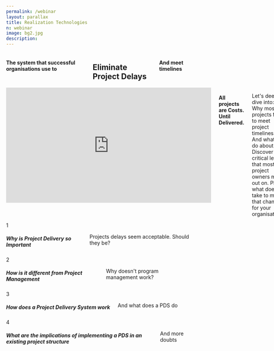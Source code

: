 ```yaml
---
permalink: /webinar
layout: parallax
title: Realization Technologies
n: webinar 
image: bg2.jpg
description: 
---
```

<div class="row">
	<div class="small-12 columns text-center m-ws-bottom">
		<h4 class="wcolor">The system that successful organisations use to</h4>
		<h2 class="bold serif wc">Eliminate Project Delays</h2>
		<h4 class="wcolor2">And meet timelines</h4>
	</div>
</div>
<div class="lgbg">
<div class="row">
		<div class="small-8 columns b-ws-top">
			<div class="flex-video widescreen">
  		  <iframe id="ytplayer" width="560" height="315" src="https://www.youtube.com/embed/CgpxFJz6ETo?autoplay=1&modestbranding=1&showinfo=0&rel=0&cc_load_policy=1&iv_load_policy=3&theme=light&color=white" frameborder="0" allow="accelerometer; autoplay; encrypted-media; gyroscope; picture-in-picture" allowfullscreen></iframe>
			</div>
			<h4 class="bold nm">All projects are Costs. <span class="bkc">Until Delivered.</span></h4>
			<p class="scolor">Let's deep dive into: Why most projects fail to meet project timelines. And what to do about it. Discover the critical lever that most project owners miss out on. Plus what does it take to make that change for your organisation.</p>
		  <!-- <h5>Description</h5>
		  <p> Something here</p> -->
		</div>
		<div class="small-4 columns b-ws-top b-ws-top-p">
			<div class="callout m-ws-top-p">
				<div class="row" style="position:relative;">
					<div class="small-2 bgline text-center columns s-ws-bottom-p">
						<div class="bgcircle">1</div>
					</div>
					<div class="small-10 columns s-ws-bottom" style="padding-left: 0;">
						<h5 class="bkc nm">Why is Project Delivery so Important</h5>
						<p>Projects delays seem acceptable. Should they be?</p>
					</div>
				</div>
				<div class="row" style="position:relative;">
					<div class="small-2 bgline text-center columns s-ws-bottom-p">
						<div class="bgcircle">2</div>
					</div>
					<div class="small-10 columns s-ws-bottom" style="padding-left: 0;">
						<h5 class="bkc nm">How is it different from Project Management</h5>
						<p>Why doesn't program management work?</p>
					</div>
				</div>
				<div class="row" style="position:relative;">
					<div class="small-2 bgline text-center columns s-ws-bottom-p">
						<div class="bgcircle">3</div>
					</div>
					<div class="small-10 columns s-ws-bottom" style="padding-left: 0;">
						<h5 class="bkc nm">How does a Project Delivery System work</h5>
						<p>And what does a PDS do</p>
					</div>
				</div>
				<div class="row" style="position:relative;">
					<div class="small-2 text-center columns" style="padding-bottom: 0;">
						<div class="bgcircle">4</div>
					</div>
					<div class="small-10 columns" style="padding-left: 0;">
						<h5 class="bkc nm">What are the implications of implementing a PDS in an existing project structure</h5>
						<p>And more doubts</p>
					</div>
				</div>
			</div>
		</div>
	</div>
</div>
